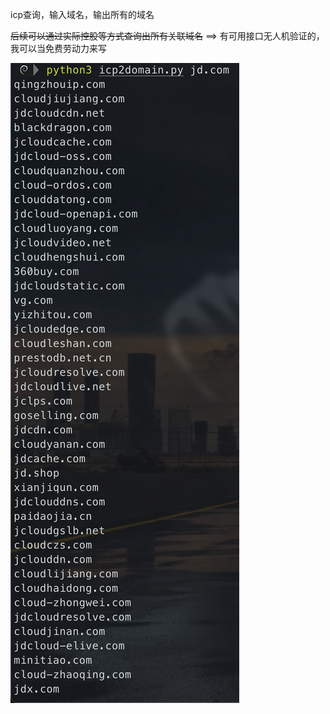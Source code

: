 icp查询，输入域名，输出所有的域名



~~后续可以通过实际控股等方式查询出所有关联域名~~ ==> 有可用接口无人机验证的，我可以当免费劳动力来写



![image-20220518162046332](README.assets/image-20220518162046332.png)